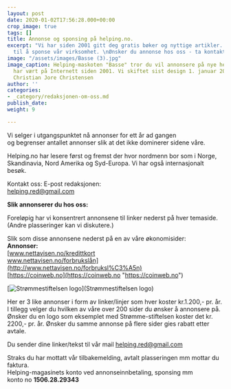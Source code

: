 ```yaml
---
layout: post
date: 2020-01-02T17:56:28.000+00:00
crop_image: true
tags: []
title: Annonse og sponsing på helping.no.
excerpt: "Vi har siden 2001 gitt deg gratis bøker og nyttige artikler. Du er velkommen
  til å sponse vår virksomhet. \nØnsker du annonse hos oss - ta kontakt"
image: "/assets/images/Basse (3).jpg"
image_caption: Helping-maskoten "Basse" tror du vil annonsere på nye helping.no. Nettstedet
  har vært på Internett siden 2001. Vi skiftet sist design 1. januar 2020. Foto Jens
  Christian Jore Christensen
author: ''
categories:
- _category/redaksjonen-om-oss.md
publish_date: 
weight: 9

---
```

Vi selger i utgangspunktet nå annonser for ett år ad gangen  
og begrenser antallet annonser slik at det ikke dominerer sidene våre.

Helping.no har lesere først og fremst der hvor nordmenn bor som i Norge, Skandinavia, Nord Amerika og Syd-Europa. Vi har også internasjonalt besøk.

Kontakt oss: E-post redaksjonen:  
[helping.red@gmail.com](mailto:helping.red@gmail.com)

**Slik annonserer du hos oss:**

Foreløpig har vi konsentrert annonsene til linker nederst på hver temaside.  
(Andre plasseringer kan vi diskutere.)

Slik som disse annonsene nederst på en av våre økonomisider:  
**Annonser:**  
[www.nettavisen.no/kredittkort  
www.nettavisen.no/forbrukslån](http://www.nettavisen.no/forbruksl%C3%A5n)  
[https://coinweb.no](https://coinweb.no "https://coinweb.no")

[![Strømmestiftelsen logo](https://strommestiftelsen.no/image/logo-strommestiftelsen.png?w=960)](Strømmestiftelsen logo)

Her er 3 like annonser i form av linker/linjer som hver koster kr.1.200,- pr. år.  
I tillegg velger du hvilken av våre over 200 sider du ønsker å annonsere på. Ønsker du en logo som eksemplet med Strømme-stiftelsen koster det kr. 2200,- pr. år. Ønsker du samme annonse på flere sider gies rabatt etter avtale.

Du sender dine linker/tekst til vår mail [helping.red@gmail.com](mailto:helping.red@gmail.com)

Straks du har mottatt vår tilbakemelding, avtalt plasseringen mm mottar du faktura.  
Helping-magasinets konto ved annonseinnbetaling, sponsing mm  
konto no **1506.28.29343**
